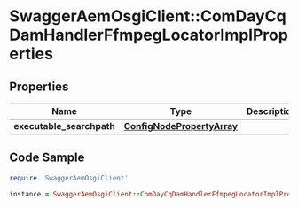 # SwaggerAemOsgiClient::ComDayCqDamHandlerFfmpegLocatorImplProperties

## Properties

Name | Type | Description | Notes
------------ | ------------- | ------------- | -------------
**executable_searchpath** | [**ConfigNodePropertyArray**](ConfigNodePropertyArray.md) |  | [optional] 

## Code Sample

```ruby
require 'SwaggerAemOsgiClient'

instance = SwaggerAemOsgiClient::ComDayCqDamHandlerFfmpegLocatorImplProperties.new(executable_searchpath: null)
```



